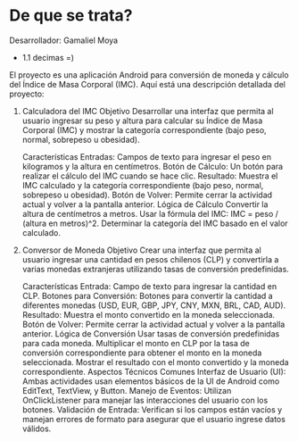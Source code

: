 # De que se trata?

Desarrollador: Gamaliel Moya

+ 1.1 decimas =)

El proyecto es una aplicación Android para conversión de moneda y cálculo del Índice de Masa Corporal (IMC). Aquí está una descripción detallada del proyecto:

1. Calculadora del IMC
    Objetivo
    Desarrollar una interfaz que permita al usuario ingresar su peso y altura para calcular su Índice de Masa Corporal (IMC) y mostrar la categoría correspondiente (bajo peso, normal, sobrepeso u obesidad).
    
    Características
    Entradas: Campos de texto para ingresar el peso en kilogramos y la altura en centímetros.
    Botón de Cálculo: Un botón para realizar el cálculo del IMC cuando se hace clic.
    Resultado: Muestra el IMC calculado y la categoría correspondiente (bajo peso, normal, sobrepeso u obesidad).
    Botón de Volver: Permite cerrar la actividad actual y volver a la pantalla anterior.
    Lógica de Cálculo
    Convertir la altura de centímetros a metros.
    Usar la fórmula del IMC: IMC = peso / (altura en metros)^2.
    Determinar la categoría del IMC basado en el valor calculado.

2. Conversor de Moneda
    Objetivo
    Crear una interfaz que permita al usuario ingresar una cantidad en pesos chilenos (CLP) y convertirla a varias monedas extranjeras utilizando tasas de conversión predefinidas.
    
    Características
    Entrada: Campo de texto para ingresar la cantidad en CLP.
    Botones para Conversión: Botones para convertir la cantidad a diferentes monedas (USD, EUR, GBP, JPY, CNY, MXN, BRL, CAD, AUD).
    Resultado: Muestra el monto convertido en la moneda seleccionada.
    Botón de Volver: Permite cerrar la actividad actual y volver a la pantalla anterior.
    Lógica de Conversión
    Usar tasas de conversión predefinidas para cada moneda.
    Multiplicar el monto en CLP por la tasa de conversión correspondiente para obtener el monto en la moneda seleccionada.
    Mostrar el resultado con el monto convertido y la moneda correspondiente.
    Aspectos Técnicos Comunes
    Interfaz de Usuario (UI): Ambas actividades usan elementos básicos de la UI de Android como EditText, TextView, y Button.
    Manejo de Eventos: Utilizan OnClickListener para manejar las interacciones del usuario con los botones.
    Validación de Entrada: Verifican si los campos están vacíos y manejan errores de formato para asegurar que el usuario ingrese datos válidos.

